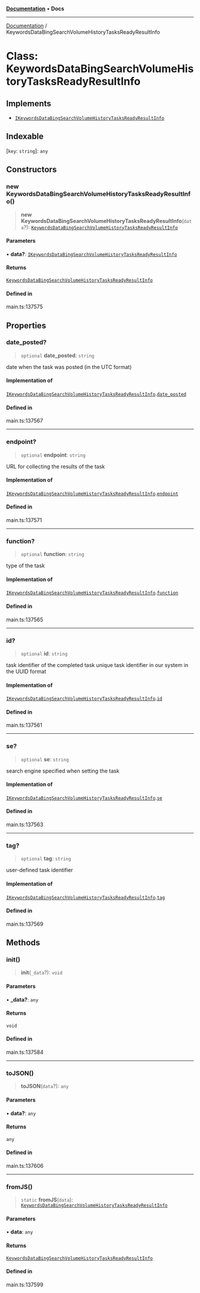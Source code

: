 [**Documentation**](../README.md) • **Docs**

***

[Documentation](../globals.md) / KeywordsDataBingSearchVolumeHistoryTasksReadyResultInfo

# Class: KeywordsDataBingSearchVolumeHistoryTasksReadyResultInfo

## Implements

- [`IKeywordsDataBingSearchVolumeHistoryTasksReadyResultInfo`](../interfaces/IKeywordsDataBingSearchVolumeHistoryTasksReadyResultInfo.md)

## Indexable

 \[`key`: `string`\]: `any`

## Constructors

### new KeywordsDataBingSearchVolumeHistoryTasksReadyResultInfo()

> **new KeywordsDataBingSearchVolumeHistoryTasksReadyResultInfo**(`data`?): [`KeywordsDataBingSearchVolumeHistoryTasksReadyResultInfo`](KeywordsDataBingSearchVolumeHistoryTasksReadyResultInfo.md)

#### Parameters

• **data?**: [`IKeywordsDataBingSearchVolumeHistoryTasksReadyResultInfo`](../interfaces/IKeywordsDataBingSearchVolumeHistoryTasksReadyResultInfo.md)

#### Returns

[`KeywordsDataBingSearchVolumeHistoryTasksReadyResultInfo`](KeywordsDataBingSearchVolumeHistoryTasksReadyResultInfo.md)

#### Defined in

main.ts:137575

## Properties

### date\_posted?

> `optional` **date\_posted**: `string`

date when the task was posted (in the UTC format)

#### Implementation of

[`IKeywordsDataBingSearchVolumeHistoryTasksReadyResultInfo`](../interfaces/IKeywordsDataBingSearchVolumeHistoryTasksReadyResultInfo.md).[`date_posted`](../interfaces/IKeywordsDataBingSearchVolumeHistoryTasksReadyResultInfo.md#date_posted)

#### Defined in

main.ts:137567

***

### endpoint?

> `optional` **endpoint**: `string`

URL for collecting the results of the task

#### Implementation of

[`IKeywordsDataBingSearchVolumeHistoryTasksReadyResultInfo`](../interfaces/IKeywordsDataBingSearchVolumeHistoryTasksReadyResultInfo.md).[`endpoint`](../interfaces/IKeywordsDataBingSearchVolumeHistoryTasksReadyResultInfo.md#endpoint)

#### Defined in

main.ts:137571

***

### function?

> `optional` **function**: `string`

type of the task

#### Implementation of

[`IKeywordsDataBingSearchVolumeHistoryTasksReadyResultInfo`](../interfaces/IKeywordsDataBingSearchVolumeHistoryTasksReadyResultInfo.md).[`function`](../interfaces/IKeywordsDataBingSearchVolumeHistoryTasksReadyResultInfo.md#function)

#### Defined in

main.ts:137565

***

### id?

> `optional` **id**: `string`

task identifier of the completed task
unique task identifier in our system in the UUID format

#### Implementation of

[`IKeywordsDataBingSearchVolumeHistoryTasksReadyResultInfo`](../interfaces/IKeywordsDataBingSearchVolumeHistoryTasksReadyResultInfo.md).[`id`](../interfaces/IKeywordsDataBingSearchVolumeHistoryTasksReadyResultInfo.md#id)

#### Defined in

main.ts:137561

***

### se?

> `optional` **se**: `string`

search engine specified when setting the task

#### Implementation of

[`IKeywordsDataBingSearchVolumeHistoryTasksReadyResultInfo`](../interfaces/IKeywordsDataBingSearchVolumeHistoryTasksReadyResultInfo.md).[`se`](../interfaces/IKeywordsDataBingSearchVolumeHistoryTasksReadyResultInfo.md#se)

#### Defined in

main.ts:137563

***

### tag?

> `optional` **tag**: `string`

user-defined task identifier

#### Implementation of

[`IKeywordsDataBingSearchVolumeHistoryTasksReadyResultInfo`](../interfaces/IKeywordsDataBingSearchVolumeHistoryTasksReadyResultInfo.md).[`tag`](../interfaces/IKeywordsDataBingSearchVolumeHistoryTasksReadyResultInfo.md#tag)

#### Defined in

main.ts:137569

## Methods

### init()

> **init**(`_data`?): `void`

#### Parameters

• **\_data?**: `any`

#### Returns

`void`

#### Defined in

main.ts:137584

***

### toJSON()

> **toJSON**(`data`?): `any`

#### Parameters

• **data?**: `any`

#### Returns

`any`

#### Defined in

main.ts:137606

***

### fromJS()

> `static` **fromJS**(`data`): [`KeywordsDataBingSearchVolumeHistoryTasksReadyResultInfo`](KeywordsDataBingSearchVolumeHistoryTasksReadyResultInfo.md)

#### Parameters

• **data**: `any`

#### Returns

[`KeywordsDataBingSearchVolumeHistoryTasksReadyResultInfo`](KeywordsDataBingSearchVolumeHistoryTasksReadyResultInfo.md)

#### Defined in

main.ts:137599
